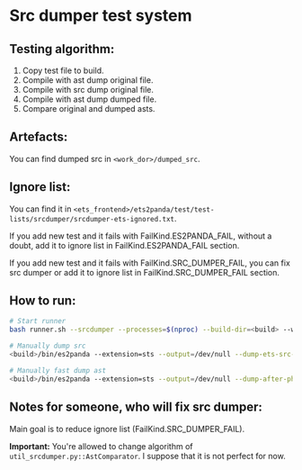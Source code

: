 # Src dumper test system


## Testing algorithm:
1) Copy test file to build.
2) Compile with ast dump original file.
3) Compile with src dump original file.
4) Compile with ast dump dumped file.
4) Compare original and dumped asts.


## Artefacts:
You can find dumped src in `<work_dor>/dumped_src`.


## Ignore list:
You can find it in `<ets_frontend>/ets2panda/test/test-lists/srcdumper/srcdumper-ets-ignored.txt`.  

If you add new test and it fails with FailKind.ES2PANDA_FAIL, without a doubt, add it to ignore list in FailKind.ES2PANDA_FAIL section.  

If you add new test and it fails with FailKind.SRC_DUMPER_FAIL, you can fix src dumper or add it to ignore list in FailKind.SRC_DUMPER_FAIL section.  


## How to run:

```bash
# Start runner
bash runner.sh --srcdumper --processes=$(nproc) --build-dir=<build> --work-dir=<build>tools/es2panda/test/unit/src_dumper/dumped_src --es2panda-timeout=120 --timeout=120

# Manually dump src
<build>/bin/es2panda --extension=sts --output=/dev/null --dump-ets-src-after-phases plugins-after-parse --exit-after-phases plugins-after-parse <path_to_test> > <path_to_dumped>

# Manually fast dump ast
<build>/bin/es2panda --extension=sts --output=/dev/null --dump-after-phases plugins-after-parse --exit-after-phases plugins-after-parse <path_to_test> > <path_to_ast>
```


## Notes for someone, who will fix src dumper:

Main goal is to reduce ignore list (FailKind.SRC_DUMPER_FAIL).  

**Important:** You're allowed to change algorithm of `util_srcdumper.py::AstComparator`. I suppose that it is not perfect for now.

